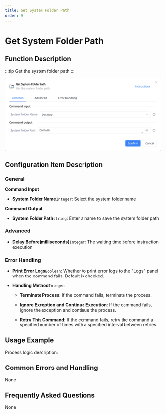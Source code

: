 ```yaml
---
title: Get System Folder Path
order: 9
---
```


# Get System Folder Path

## Function Description

:::tip 
Get the system folder path
:::

![Get System Folder Path](../../../assets/Get%20System%20Folder%20Path_command.png)

## Configuration Item Description

### General

**Command Input**

- **System Folder Name**`Integer`: Select the system folder name


**Command Output**

- **System Folder Path**`string`: Enter a name to save the system folder path

### Advanced

- **Delay Before(milliseconds)**`Integer`: The waiting time before instruction execution

### Error Handling

- **Print Error Logs**`Boolean`: Whether to print error logs to the "Logs" panel when the command fails. Default is checked. 

- **Handling Method**`Integer`:

    - **Terminate Process**: If the command fails, terminate the process.

    - **Ignore Exception and Continue Execution**: If the command fails, ignore the exception and continue the process.

    - **Retry This Command**: If the command fails, retry the command a specified number of times with a specified interval between retries.

## Usage Example

Process logic description:

## Common Errors and Handling

None

## Frequently Asked Questions

None

